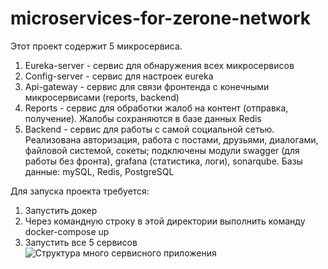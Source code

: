 # microservices-for-zerone-network
Этот проект содержит 5 микросервиса.
1. Eureka-server - сервис для обнаружения всех микросервисов
2. Config-server - сервис для настроек eureka
2. Api-gateway - сервис для связи фронтенда с конечными микросервисами (reports, backend)
3. Reports - сервис для обработки жалоб на контент (отправка, получение). Жалобы сохраняются в базе данных Redis
4. Backend - сервис для работы с самой социальной сетью. Реализована авторизация, работа с постами, друзьями, диалогами, файловой системой, сокеты; подключены модули swagger (для работы без фронта), grafana (статистика, логи), sonarqube. Базы данные: mySQL, Redis, PostgreSQL

Для запуска проекта требуется:
1. Запустить докер 
2. Через командную строку в этой директории выполнить команду docker-compose up
3. Запустить все 5 сервисов![Структура много сервисного приложения](https://user-images.githubusercontent.com/84029079/192139164-0d915bc3-1ab3-453f-b1be-1d32bcd911a1.jpg)

